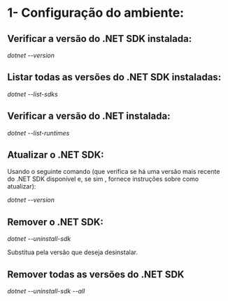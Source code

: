 # 1- Configuração do ambiente:

## Verificar a versão do .NET SDK instalada:

*dotnet --version*

## Listar todas as versões do .NET SDK instaladas:

*dotnet --list-sdks*

## Verificar a versão do .NET instalada:

*dotnet --list-runtimes*

## Atualizar o .NET SDK: 

Usando o seguinte comando (que verifica se há uma versão mais recente do .NET SDK disponível e, se sim , fornece instruções sobre como atualizar):

*dotnet --version*

## Remover o .NET SDK:

*dotnet --uninstall-sdk <version>*

Substitua <version> pela versão que deseja desinstalar.

## Remover todas as versões do .NET SDK

*dotnet --uninstall-sdk --all*
